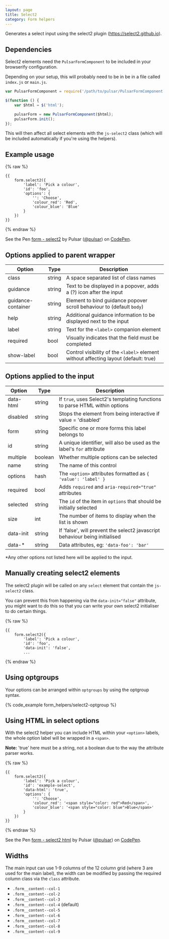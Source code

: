 ```yaml
---
layout: page
title: Select2
category: Form helpers
---
```


Generates a select input using the select2 plugin (https://select2.github.io).

## Dependencies

Select2 elements need the `PulsarFormComponent` to be included in your browserify configuration.

Depending on your setup, this will probably need to be in be in a file called `index.js` or `main.js`.

```javascript
var PulsarFormComponent = require('/path/to/pulsar/PulsarFormComponent');

$(function () {
    var $html = $('html');

    pulsarForm = new PulsarFormComponent($html);
    pulsarForm.init();
});
```

This will then affect all select elements with the `js-select2` class (which will be included automatically if you're using the helpers).

## Example usage

{% raw %}
```twig
{{
    form.select2({
        'label': 'Pick a colour',
        'id': 'foo',
        'options': {
            '': 'Choose',
            'colour_red': 'Red',
            'colour_blue': 'Blue'
        }
    })
}}
```
{% endraw %}

<p data-height="150" data-theme-id="24005" data-slug-hash="VKjjXL" data-default-tab="result" data-user="pulsar" data-embed-version="2" class="codepen">See the Pen <a href="http://codepen.io/pulsar/pen/VKjjXL/">form - select2</a> by Pulsar (<a href="http://codepen.io/pulsar">@pulsar</a>) on <a href="http://codepen.io">CodePen</a>.</p><script async src="//assets.codepen.io/assets/embed/ei.js"></script>

## Options applied to parent wrapper

Option      | Type    | Description
----------- | ------- | --------------------------------------------------------
class       | string  | A space separated list of class names
guidance    | string  | Text to be displayed in a popover, adds a (?) icon after the input
guidance-container | string | Element to bind guidance popover scroll behaviour to (default `body`)
help        | string  | Additional guidance information to be displayed next to the input
label       | string  | Text for the `<label>` companion element
required    | bool    | Visually indicates that the field must be completed
show-label  | bool    | Control visibility of the `<label>` element without affecting layout (default: true)

## Options applied to the input

Option      | Type    | Description
----------- | ------- | --------------------------------------------------------
data-html   | string  | If `true`, uses Select2's templating functions to parse HTML within options
disabled    | string  | Stops the element from being interactive if value = 'disabled'
form        | string  | Specific one or more forms this label belongs to
id          | string  | A unique identifier, will also be used as the label's `for` attribute
multiple    | boolean | Whether multiple options can be selected
name        | string  | The name of this control
options     | hash    | The `<option>` attributes formatted as `{ 'value': 'label' }`
required    | bool    | Adds `required` and `aria-required="true"` attributes
selected    | string  | The `id` of the item in `options` that should be initially selected
size        | int     | The number of items to display when the list is shown
data-init   | string  | If 'false', will prevent the select2 javascript behaviour being initialised
data-*      | string  | Data attributes, eg: `'data-foo': 'bar'`

*Any other options not listed here will be applied to the input.

## Manually creating select2 elements

The select2 plugin will be called on any `select` element that contain the `js-select2` class.

You can prevent this from happening via the `data-init="false"` attribute, you might want to do this so that you can write your own select2 initialiser to do certain things.

{% raw %}
```twig
{{
    form.select2({
        'label': 'Pick a colour',
        'id': 'foo',
        'data-init': 'false',
        ...
```
{% endraw %}

## Using optgroups

Your options can be arranged within `optgroups` by using the optgroup syntax.

{% code_example form_helpers/select2-optgroup %}

## Using HTML in select options

With the select2 helper you can include HTML within your `<option>` labels, the whole option label will be wrapped in a `<span>`.

**Note:** 'true' here must be a string, not a boolean due to the way the attribute parser works.

{% raw %}
```twig
{{
    form.select2({
        'label': 'Pick a colour',
        'id': 'example-select',
        'data-html': 'true',
        'options': {
            '': 'Choose',
            'colour_red': '<span style="color: red">Red</span>',
            'colour_blue': '<span style="color: blue">Blue</span>'
        }
    })
}}
```
{% endraw %}

<p data-height="150" data-theme-id="24005" data-slug-hash="zKBoBw" data-default-tab="result" data-user="pulsar" data-embed-version="2" class="codepen">See the Pen <a href="http://codepen.io/pulsar/pen/zKBoBw/">form - select2 html</a> by Pulsar (<a href="http://codepen.io/pulsar">@pulsar</a>) on <a href="http://codepen.io">CodePen</a>.</p><script async src="//assets.codepen.io/assets/embed/ei.js"></script>

## Widths

The main input can use 1-9 columns of the 12 column grid (where 3 are used for the main label), the width can be modified by passing the required column class via the `class` attribute.

* `.form__content--col-1`
* `.form__content--col-2`
* `.form__content--col-3`
* `.form__content--col-4` (default)
* `.form__content--col-5`
* `.form__content--col-6`
* `.form__content--col-7`
* `.form__content--col-8`
* `.form__content--col-9`

